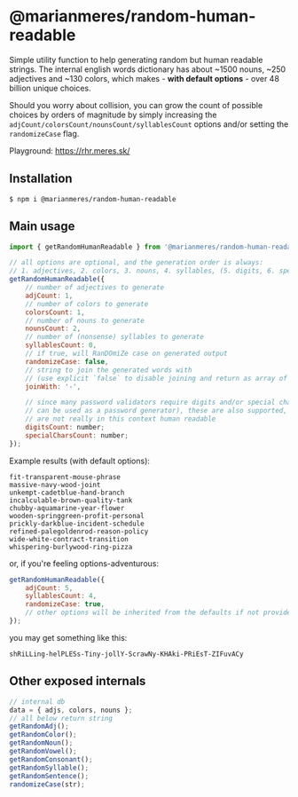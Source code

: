 # @marianmeres/random-human-readable

Simple utility function to help generating random but human readable
strings. The internal english words dictionary has about ~1500 nouns, ~250 adjectives
and ~130 colors, which makes - **with default options** - over 48 billion unique choices.

Should you worry about collision, you can grow the count of possible choices by orders
of magnitude by simply increasing the `adjCount/colorsCount/nounsCount/syllablesCount`
options and/or setting the `randomizeCase` flag.

Playground: https://rhr.meres.sk/

## Installation

```shell
$ npm i @marianmeres/random-human-readable
```

## Main usage

```javascript
import { getRandomHumanReadable } from '@marianmeres/random-human-readable';

// all options are optional, and the generation order is always:
// 1. adjectives, 2. colors, 3. nouns, 4. syllables, (5. digits, 6. special chars)
getRandomHumanReadable({
	// number of adjectives to generate
	adjCount: 1,
	// number of colors to generate
	colorsCount: 1,
	// number of nouns to generate
	nounsCount: 2,
	// number of (nonsense) syllables to generate
	syllablesCount: 0,
	// if true, will RanDOmiZe case on generated output
	randomizeCase: false,
	// string to join the generated words with
	// (use explicit `false` to disable joining and return as array of words)
	joinWith: '-',

	// since many password validators require digits and/or special chars (and this tool
	// can be used as a password generator), these are also supported, although they
	// are not really in this context human readable
	digitsCount: number;
	specialCharsCount: number;
});
```

Example results (with default options):

```
fit-transparent-mouse-phrase
massive-navy-wood-joint
unkempt-cadetblue-hand-branch
incalculable-brown-quality-tank
chubby-aquamarine-year-flower
wooden-springgreen-profit-personal
prickly-darkblue-incident-schedule
refined-palegoldenrod-reason-policy
wide-white-contract-transition
whispering-burlywood-ring-pizza
```

or, if you're feeling options-adventurous:

```javascript
getRandomHumanReadable({
	adjCount: 5,
	syllablesCount: 4,
	randomizeCase: true,
	// other options will be inherited from the defaults if not provided
});
```

you may get something like this:

```
shRiLLing-helPLESs-Tiny-jollY-ScrawNy-KHAki-PRiEsT-ZIFuvACy
```

## Other exposed internals

```typescript
// internal db
data = { adjs, colors, nouns };
// all below return string
getRandomAdj();
getRandomColor();
getRandomNoun();
getRandomVowel();
getRandomConsonant();
getRandomSyllable();
getRandomSentence();
randomizeCase(str);
```
